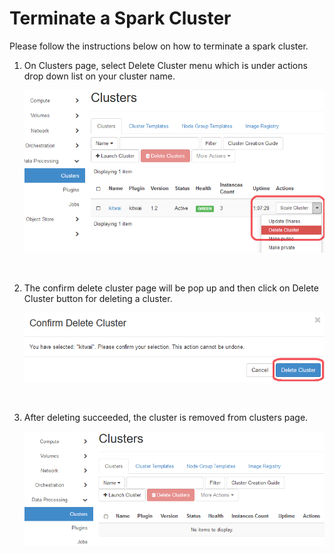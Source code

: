 # Terminate a Spark Cluster

Please follow the instructions below on how to terminate a spark cluster.

1. On Clusters page, select Delete Cluster menu which is under actions drop down list on your cluster name.

   <img src="terminate-1.png" width="600">

   ​

2. The confirm delete cluster page will be pop up and then click on Delete Cluster button for deleting a cluster.

   <img src="terminate-2.png" width="600">

   ​

3. After deleting succeeded, the cluster is removed from clusters page.

   <img src="terminate-3.png" width="600">

   ​